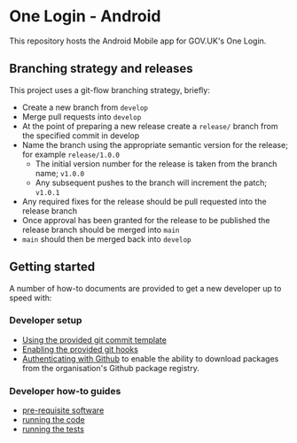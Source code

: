 # One Login - Android

This repository hosts the Android Mobile app for GOV.UK's One Login.

## Branching strategy and releases

This project uses a git-flow branching strategy, briefly:

- Create a new branch from `develop`
- Merge pull requests into `develop`
- At the point of preparing a new release create a `release/` branch from the specified commit in
  develop
- Name the branch using the appropriate semantic version for the release; for
  example `release/1.0.0`
    - The initial version number for the release is taken from the branch name; `v1.0.0`
    - Any subsequent pushes to the branch will increment the patch; `v1.0.1`
- Any required fixes for the release should be pull requested into the release branch
- Once approval has been granted for the release to be published the release branch should be merged
  into `main`
- `main` should then be merged back into `develop`

## Getting started

A number of how-to documents are provided to get a new developer up to speed with:

### Developer setup

- [Using the provided git commit template](docs/developer-setup/commit-templates.md)
- [Enabling the provided git hooks](docs/developer-setup/git-hooks.md)
- [Authenticating with Github](docs/developer-setup/github-authentication.md) to enable the ability
  to download packages from the organisation's Github package registry.

### Developer how-to guides

- [pre-requisite software](docs/how-to/pre-requisite-software.md)
- [running the code](docs/how-to/running-the-code.md)
- [running the tests](docs/how-to/running-the-tests.md)
